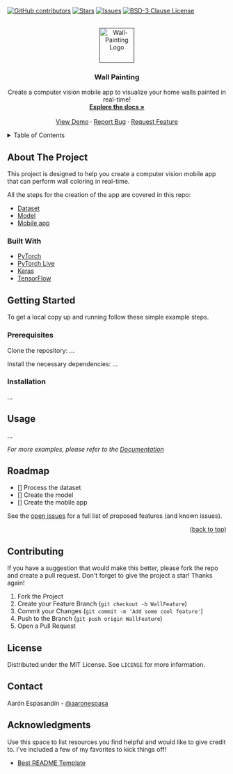 <div id="top"></div>
<!-- PROJECT SHIELDS -->
<!-- The reference variables can be found at the end of this README file -->

[![GitHub contributors](https://img.shields.io/github/contributors/aaronespasa/Wall-Painting.svg?style=for-the-badge)](https://github.com/aaronespasa/Wall-Painting/graphs/contributors/)
[![Stars](https://img.shields.io/github/stars/aaronespasa/Wall-Painting.svg?style=for-the-badge)](https://github.com/aaronespasa/Wall-Painting/stargazers/)
[![Issues](https://img.shields.io/github/issues/aaronespasa/Wall-Painting.svg?style=for-the-badge)](https://github.com/aaronespasa/Wall-Painting/issues/)
[![BSD-3 Clause License](https://img.shields.io/github/license/aaronespasa/Wall-Painting.svg?style=for-the-badge)](https://github.com/aaronespasa/Wall-Painting/blob/main/LICENSE/)

<!-- PROJECT LOGO -->
<br />
<div align="center">
  <a href="">
    <img src="images/wall-painting-logo.png" alt="Wall-Painting Logo" width="80" height="80">
  </a>

  <h3 align="center">Wall Painting</h3>

  <p align="center">
    Create a computer vision mobile app to visualize your home walls painted in real-time!
    <br />
    <a href=""><strong>Explore the docs »</strong></a>
    <br />
    <br />
    <a href="">View Demo</a>
    ·
    <a href="https://github.com/aaronespasa/Wall-Painting/issues">Report Bug</a>
    ·
    <a href="https://github.com/aaronespasa/Wall-Painting/issues">Request Feature</a>
  </p>
</div>



<!-- TABLE OF CONTENTS -->
<details>
  <summary>Table of Contents</summary>
  <ol>
    <li>
      <a href="#about-the-project">About The Project</a>
      <ul>
        <li><a href="#built-with">Built With</a></li>
      </ul>
    </li>
    <li>
      <a href="#getting-started">Getting Started</a>
      <ul>
        <li><a href="#prerequisites">Prerequisites</a></li>
        <li><a href="#installation">Installation</a></li>
      </ul>
    </li>
    <li><a href="#usage">Usage</a></li>
    <li><a href="#roadmap">Roadmap</a></li>
    <li><a href="#contributing">Contributing</a></li>
    <li><a href="#license">License</a></li>
    <li><a href="#contact">Contact</a></li>
    <li><a href="#acknowledgments">Acknowledgments</a></li>
  </ol>
</details>



<!-- ABOUT THE PROJECT -->
## About The Project

This project is designed to help you create a computer vision mobile app that can perform wall coloring in real-time.

All the steps for the creation of the app are covered in this repo:
* [Dataset]()
* [Model]()
* [Mobile app]()

### Built With

* [PyTorch](https://pytorch.org/)
* [PyTorch Live](https://pytorch.org/live/)
* [Keras](https://keras.io/)
* [TensorFlow](https://www.tensorflow.org/)


<!-- GETTING STARTED -->
## Getting Started

To get a local copy up and running follow these simple example steps.

### Prerequisites

Clone the repository:
...

Install the necessary dependencies:
...

### Installation

...



<!-- USAGE EXAMPLES -->
## Usage

<!-- Use this space to show useful examples of how a project can be used. Additional screenshots, code examples and demos work well in this space. You may also link to more resources. -->

...

_For more examples, please refer to the [Documentation]()_



<!-- ROADMAP -->
## Roadmap

- [] Process the dataset
- [] Create the model
- [] Create the mobile app

See the [open issues](https://github.com/aaronespasa/Wall-Painting/issues) for a full list of proposed features (and known issues).

<p align="right">(<a href="#top">back to top</a>)</p>



<!-- CONTRIBUTING -->
## Contributing

If you have a suggestion that would make this better, please fork the repo and create a pull request. Don't forget to give the project a star! Thanks again!

1. Fork the Project
2. Create your Feature Branch (`git checkout -b WallFeature`)
3. Commit your Changes (`git commit -m 'Add some cool feature'`)
4. Push to the Branch (`git push origin WallFeature`)
5. Open a Pull Request



<!-- LICENSE -->
## License

Distributed under the MIT License. See `LICENSE` for more information.


<!-- CONTACT -->
## Contact

Aarón Espasandín - [@aaronespasa](https://twitter.com/aaronespasa)


<!-- ACKNOWLEDGMENTS -->
## Acknowledgments

Use this space to list resources you find helpful and would like to give credit to. I've included a few of my favorites to kick things off!

* [Best README Template](https://github.com/othneildrew/Best-README-Template)
